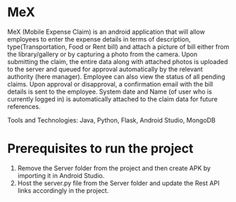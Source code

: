 # MeX
MeX (Mobile Expense Claim) is an android application that will allow employees to enter the expense details in terms of description, type(Transportation, Food or Rent bill) and attach a picture of bill either from the library/gallery or by capturing a photo from the camera. Upon submitting the claim, the entire data along with attached photos is uploaded to the server and queued for approval automatically by the relevant authority (here manager). Employee can also view the status of all pending claims. Upon approval or disapproval, a confirmation email with the bill details is sent to the employee. System date and Name (of user who is currently logged in) is automatically attached to the claim data for future references.

Tools and Technologies: Java, Python, Flask, Android Studio, MongoDB

# Prerequisites to run the project
1. Remove the Server folder from the project and then create APK by importing it in Android Studio.
2. Host the server.py file from the Server folder and update the Rest API links accordingly in the project.
